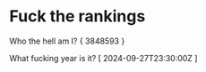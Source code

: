 # Fuck the rankings

Who the hell am I?
{ 3848593 }

What fucking year is it?
[ 2024-09-27T23:30:00Z ]
